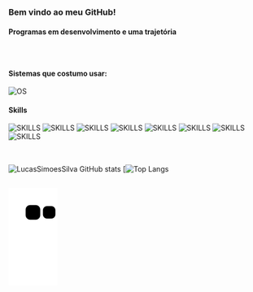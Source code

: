 ### Bem vindo ao meu GitHub!
#### Programas em desenvolvimento e uma trajetória
</br>

##

#### Sistemas que costumo usar:

![OS](https://img.shields.io/badge/Windows-0078D6?style=for-the-badge&logo=windows&logoColor=white)
</br>

#### Skills
![SKILLS](https://img.shields.io/badge/Java-ED8B00?style=for-the-badge&logo=java&logoColor=white)
![SKILLS](https://img.shields.io/badge/HTML-239120?style=for-the-badge&logo=html5&logoColor=white)
![SKILLS](https://img.shields.io/badge/CSS-239120?&style=for-the-badge&logo=css3&logoColor=white)
![SKILLS](https://img.shields.io/badge/JavaScript-F7DF1E?style=for-the-badge&logo=javascript&logoColor=black)
![SKILLS](https://img.shields.io/badge/MySQL-00000F?style=for-the-badge&logo=mysql&logoColor=white)
![SKILLS](https://img.shields.io/badge/React_Native-20232A?style=for-the-badge&logo=react&logoColor=61DAFB)
![SKILLS](https://img.shields.io/badge/Bootstrap-563D7C?style=for-the-badge&logo=bootstrap&logoColor=white)
![SKILLS](https://img.shields.io/badge/Spring-6DB33F?style=for-the-badge&logo=spring&logoColor=white)
</br></br>

##

![LucasSimoesSilva GitHub stats](https://github-readme-stats.vercel.app/api?username=LucasSimoesSilva&show_icons=true&theme=radical)
[![Top Langs](https://github-readme-stats.vercel.app/api/top-langs/?username=LucasSimoesSilva&theme=blue-green)

##

 ![Snake animation](https://github.com/LucasSimoesSilva/LucasSimoesSilva/blob/output/github-contribution-grid-snake.svg)
